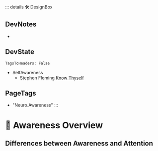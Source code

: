 ::: details 🛠 <dev>DesignBox</dev>

## DevNotes

-

## DevState

`TagsToHeaders: False`


- SelfAwareness
    - Stephen Fleming [Know Thyself](https://metacoglab.org/people)
<h2>PageTags</h2>

- "Neuro.Awareness"
:::

# 💜 <neuro>Awareness Overview </neuro>

## Differences between Awareness and Attention